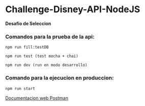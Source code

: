# Challenge-Disney-API-NodeJS
**Desafio de Seleccion**

### Comandos para la prueba de la api:

	npm run fill:testDB 

 	npm run test (test mocha + chai)

 	npm run dev (run en modo desarrollo)


### Comando para la ejecucion en produccion:

 	npm run start

[Documentacion web Postman](https://documenter.getpostman.com/view/19104333/VUjPHkBA)
